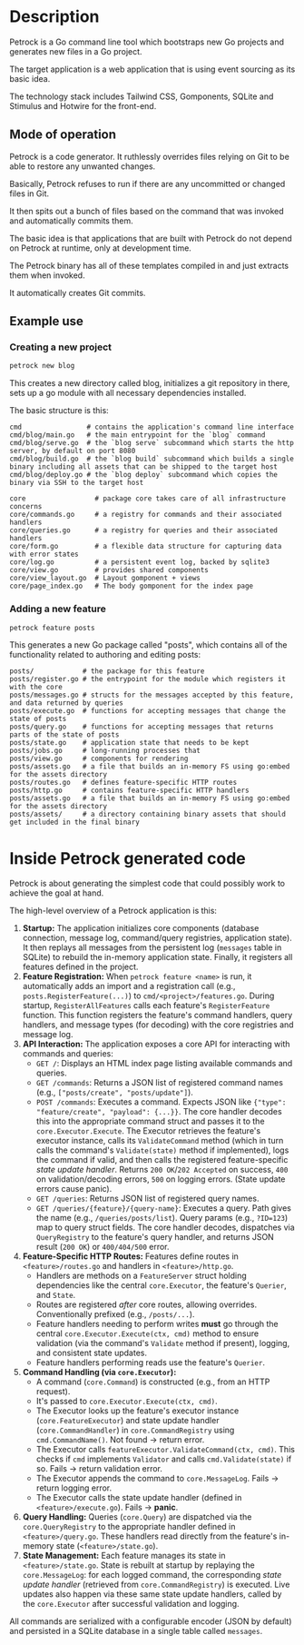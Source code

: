 # Description

Petrock is a Go command line tool which bootstraps new Go projects and generates new files in a Go project.

The target application is a web application that is using event sourcing as its basic idea.

The technology stack includes Tailwind CSS, Gomponents, SQLite and Stimulus and Hotwire for the front-end.

## Mode of operation

Petrock is a code generator. It ruthlessly overrides files relying on Git to be able to restore any unwanted changes.

Basically, Petrock refuses to run if there are any uncommitted or changed files in Git.

It then spits out a bunch of files based on the command that was invoked and automatically commits them.

The basic idea is that applications that are built with Petrock do not depend on Petrock at runtime, only at development time.

The Petrock binary has all of these templates compiled in and just extracts them when invoked.

It automatically creates Git commits.

## Example use

### Creating a new project

```sh
petrock new blog
```

This creates a new directory called blog, initializes a git repository in there, sets up a go module with all necessary dependencies installed.

The basic structure is this:

```
cmd                # contains the application's command line interface
cmd/blog/main.go   # the main entrypoint for the `blog` command
cmd/blog/serve.go  # the `blog serve` subcommand which starts the http server, by default on port 8080
cmd/blog/build.go  # the `blog build` subcommand which builds a single binary including all assets that can be shipped to the target host
cmd/blog/deploy.go # the `blog deploy` subcommand which copies the binary via SSH to the target host

core                 # package core takes care of all infrastructure concerns
core/commands.go     # a registry for commands and their associated handlers
core/queries.go      # a registry for queries and their associated handlers
core/form.go         # a flexible data structure for capturing data with error states
core/log.go          # a persistent event log, backed by sqlite3
core/view.go         # provides shared components
core/view_layout.go  # Layout gomponent + views
core/page_index.go   # The body gomponent for the index page
```

### Adding a new feature

```sh
petrock feature posts
```

This generates a new Go package called "posts", which contains all of the functionality related to authoring and editing posts:

```
posts/            # the package for this feature
posts/register.go # the entrypoint for the module which registers it with the core
posts/messages.go # structs for the messages accepted by this feature, and data returned by queries
posts/execute.go  # functions for accepting messages that change the state of posts
posts/query.go    # functions for accepting messages that returns parts of the state of posts
posts/state.go    # application state that needs to be kept
posts/jobs.go     # long-running processes that
posts/view.go     # components for rendering
posts/assets.go   # a file that builds an in-memory FS using go:embed for the assets directory
posts/routes.go   # defines feature-specific HTTP routes
posts/http.go     # contains feature-specific HTTP handlers
posts/assets.go   # a file that builds an in-memory FS using go:embed for the assets directory
posts/assets/     # a directory containing binary assets that should get included in the final binary
```

# Inside Petrock generated code

Petrock is about generating the simplest code that could possibly work to achieve the goal at hand.

The high-level overview of a Petrock application is this:

1.  **Startup:** The application initializes core components (database connection, message log, command/query registries, application state). It then replays all messages from the persistent log (`messages` table in SQLite) to rebuild the in-memory application state. Finally, it registers all features defined in the project.
2.  **Feature Registration:** When `petrock feature <name>` is run, it automatically adds an import and a registration call (e.g., `posts.RegisterFeature(...)`) to `cmd/<project>/features.go`. During startup, `RegisterAllFeatures` calls each feature's `RegisterFeature` function. This function registers the feature's command handlers, query handlers, and message types (for decoding) with the core registries and message log.
3.  **API Interaction:** The application exposes a core API for interacting with commands and queries:
    *   `GET /`: Displays an HTML index page listing available commands and queries.
    *   `GET /commands`: Returns a JSON list of registered command names (e.g., `["posts/create", "posts/update"]`).
    *   `POST /commands`: Executes a command. Expects JSON like `{"type": "feature/create", "payload": {...}}`. The core handler decodes this into the appropriate command struct and passes it to the `core.Executor.Execute`. The Executor retrieves the feature's executor instance, calls its `ValidateCommand` method (which in turn calls the command's `Validate(state)` method if implemented), logs the command if valid, and then calls the registered feature-specific *state update handler*. Returns `200 OK`/`202 Accepted` on success, `400` on validation/decoding errors, `500` on logging errors. (State update errors cause panic).
    *   `GET /queries`: Returns JSON list of registered query names.
    *   `GET /queries/{feature}/{query-name}`: Executes a query. Path gives the name (e.g., `/queries/posts/list`). Query params (e.g., `?ID=123`) map to query struct fields. The core handler decodes, dispatches via `QueryRegistry` to the feature's query handler, and returns JSON result (`200 OK`) or `400/404/500` error.
4.  **Feature-Specific HTTP Routes:** Features define routes in `<feature>/routes.go` and handlers in `<feature>/http.go`.
    *   Handlers are methods on a `FeatureServer` struct holding dependencies like the central `core.Executor`, the feature's `Querier`, and `State`.
    *   Routes are registered *after* core routes, allowing overrides. Conventionally prefixed (e.g., `/posts/...`).
    *   Feature handlers needing to perform writes **must** go through the central `core.Executor.Execute(ctx, cmd)` method to ensure validation (via the command's `Validate` method if present), logging, and consistent state updates.
    *   Feature handlers performing reads use the feature's `Querier`.
5.  **Command Handling (via `core.Executor`):**
    *   A command (`core.Command`) is constructed (e.g., from an HTTP request).
    *   It's passed to `core.Executor.Execute(ctx, cmd)`.
    *   The Executor looks up the feature's executor instance (`core.FeatureExecutor`) and state update handler (`core.CommandHandler`) in `core.CommandRegistry` using `cmd.CommandName()`. Not found -> return error.
    *   The Executor calls `featureExecutor.ValidateCommand(ctx, cmd)`. This checks if `cmd` implements `Validator` and calls `cmd.Validate(state)` if so. Fails -> return validation error.
    *   The Executor appends the command to `core.MessageLog`. Fails -> return logging error.
    *   The Executor calls the state update handler (defined in `<feature>/execute.go`). Fails -> **panic**.
6.  **Query Handling:** Queries (`core.Query`) are dispatched via the `core.QueryRegistry` to the appropriate handler defined in `<feature>/query.go`. These handlers read directly from the feature's in-memory state (`<feature>/state.go`).
7.  **State Management:** Each feature manages its state in `<feature>/state.go`. State is rebuilt at startup by replaying the `core.MessageLog`: for each logged command, the corresponding *state update handler* (retrieved from `core.CommandRegistry`) is executed. Live updates also happen via these same state update handlers, called by the `core.Executor` after successful validation and logging.

All commands are serialized with a configurable encoder (JSON by default) and persisted in a SQLite database in a single table called `messages`.

